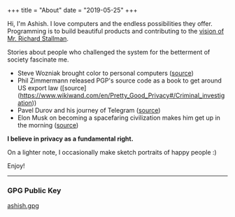 +++
title = "About"
date = "2019-05-25"
+++

Hi, I'm Ashish. I love computers and the endless possibilities they
offer. Programming is to build beautiful products and contributing
to the [vision of Mr. Richard Stallman](https://youtu.be/L4qNuoSwmPo).

Stories about people who challenged the system for the betterment of
society fascinate me.

- Steve Wozniak brought color to personal computers
([source](https://youtu.be/uCRijF7lxzI))
- Phil Zimmermann released PGP's source code as a book to get around
US export law ([source]
(https://www.wikiwand.com/en/Pretty_Good_Privacy#/Criminal_investigation))
- Pavel Durov and his journey of Telegram
([source](http://fortune.com/telegram-pavel-durov-mobile-world-congress/))
- Elon Musk on becoming a spacefaring civilization makes him get up
in the morning ([source](https://youtu.be/zu7WJD8vpAQ?t=1724))

**I believe in privacy as a fundamental right.**

On a lighter note, I occasionally make sketch portraits of happy
people :)

Enjoy!

---

### GPG Public Key

[ashish.gpg](/certificates/ashish.gpg)
